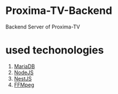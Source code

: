 # Proxima-TV-Backend
Backend Server of Proxima-TV

# used techonologies
1. [MariaDB](https://mariadb.com)
2. [NodeJS](https://nodejs.org/en/)
3. [NestJS](https://nestjs.com)
4. [FFMpeg](https://ffmpeg.org)
